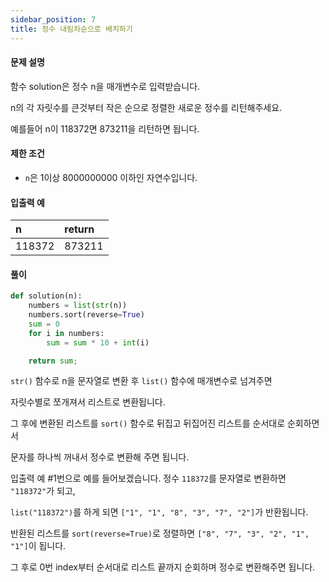 ```yaml
---
sidebar_position: 7
title: 정수 내림차순으로 배치하기
---
```


#### 문제 설명

함수 solution은 정수 n을 매개변수로 입력받습니다.

n의 각 자릿수를 큰것부터 작은 순으로 정렬한 새로운 정수를 리턴해주세요.

예를들어 n이 118372면 873211을 리턴하면 됩니다.

#### 제한 조건

- `n`은 1이상 8000000000 이하인 자연수입니다.

#### 입출력 예

| n      | return |
| :----- | :----- |
| 118372 | 873211 |

#### 풀이

```python title=
def solution(n):
    numbers = list(str(n))
    numbers.sort(reverse=True)
    sum = 0
    for i in numbers:
        sum = sum * 10 + int(i)

    return sum;
```

`str()` 함수로 n을 문자열로 변환 후 `list()` 함수에 매개변수로 넘겨주면

자릿수별로 쪼개져서 리스트로 변환됩니다.

그 후에 변환된 리스트를 `sort()` 함수로 뒤집고 뒤집어진 리스트를 순서대로 순회하면서

문자를 하나씩 꺼내서 정수로 변환해 주면 됩니다.

입출력 예 #1번으로 예를 들어보겠습니다. 정수 `118372`를 문자열로 변환하면 `"118372"`가 되고,

`list("118372")`를 하게 되면 `["1", "1", "8", "3", "7", "2"]`가 반환됩니다.

반환된 리스트를 `sort(reverse=True)`로 정렬하면 `["8", "7", "3", "2", "1", "1"]`이 됩니다.

그 후로 0번 index부터 순서대로 리스트 끝까지 순회하며 정수로 변환해주면 됩니다.

